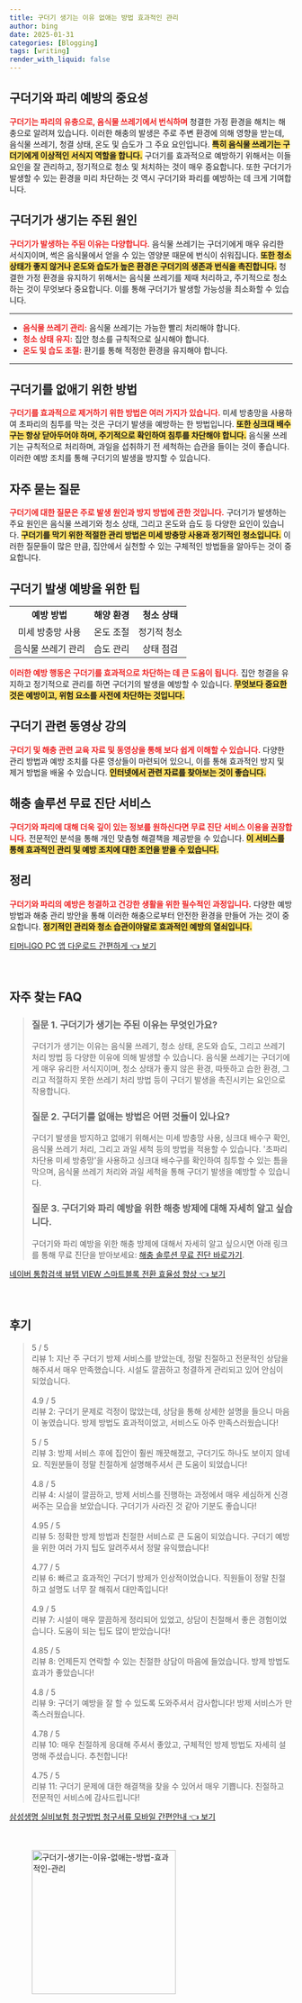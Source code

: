 ```yaml
---
title: 구더기 생기는 이유 없애는 방법 효과적인 관리
author: bing
date: 2025-01-31
categories: [Blogging]
tags: [writing]
render_with_liquid: false
---
```



<h2 id='구더기와_파리_예방'>구더기와 파리 예방의 중요성</h2>

<p><b><span style="color: #ee2323;">구더기는 파리의 유충으로, 음식물 쓰레기에서 번식하며</span></b> 청결한 가정 환경을 해치는 해충으로 알려져 있습니다. 이러한 해충의 발생은 주로 주변 환경에 의해 영향을 받는데, 음식물 쓰레기, 청결 상태, 온도 및 습도가 그 주요 요인입니다. <b><span style="background-color: #ffe066;">특히 음식물 쓰레기는 구더기에게 이상적인 서식지 역할을 합니다.</span></b> 구더기를 효과적으로 예방하기 위해서는 이들 요인을 잘 관리하고, 정기적으로 청소 및 처치하는 것이 매우 중요합니다. 또한 구더기가 발생할 수 있는 환경을 미리 차단하는 것 역시 구더기와 파리를 예방하는 데 크게 기여합니다.</p>

<h2 id='구더기_발생_원인'>구더기가 생기는 주된 원인</h2>

<p><b><span style="color: #ee2323;">구더기가 발생하는 주된 이유는 다양합니다.</span></b> 음식물 쓰레기는 구더기에게 매우 유리한 서식지이며, 썩은 음식물에서 얻을 수 있는 영양분 때문에 번식이 쉬워집니다. <b><span style="background-color: #ffe066;">또한 청소 상태가 좋지 않거나 온도와 습도가 높은 환경은 구더기의 생존과 번식을 촉진합니다.</span></b> 청결한 가정 환경을 유지하기 위해서는 음식물 쓰레기를 제때 처리하고, 주기적으로 청소하는 것이 무엇보다 중요합니다. 이를 통해 구더기가 발생할 가능성을 최소화할 수 있습니다.</p>

<hr />

<ul>
    <li><b><span style="color: #ee2323;">음식물 쓰레기 관리:</span></b> 음식물 쓰레기는 가능한 빨리 처리해야 합니다.</li>
    <li><b><span style="color: #ee2323;">청소 상태 유지:</span></b> 집안 청소를 규칙적으로 실시해야 합니다.</li>
    <li><b><span style="color: #ee2323;">온도 및 습도 조절:</span></b> 환기를 통해 적정한 환경을 유지해야 합니다.</li>
</ul>

<hr />

<h2 id='구더기_제거_방법'>구더기를 없애기 위한 방법</h2>

<p><b><span style="color: #ee2323;">구더기를 효과적으로 제거하기 위한 방법은 여러 가지가 있습니다.</span></b> 미세 방충망을 사용하여 초파리의 침투를 막는 것은 구더기 발생을 예방하는 한 방법입니다. <b><span style="background-color: #ffe066;">또한 싱크대 배수구는 항상 닫아두어야 하며, 주기적으로 확인하여 침투를 차단해야 합니다.</span></b> 음식물 쓰레기는 규칙적으로 처리하며, 과일을 섭취하기 전 세척하는 습관을 들이는 것이 좋습니다. 이러한 예방 조치를 통해 구더기의 발생을 방지할 수 있습니다.</p>

<h2 id='자주_묻는_질문'>자주 묻는 질문</h2>

<p><b><span style="color: #ee2323;">구더기에 대한 질문은 주로 발생 원인과 방지 방법에 관한 것입니다.</span></b> 구더기가 발생하는 주요 원인은 음식물 쓰레기와 청소 상태, 그리고 온도와 습도 등 다양한 요인이 있습니다. <b><span style="background-color: #ffe066;">구더기를 막기 위한 적절한 관리 방법은 미세 방충망 사용과 정기적인 청소입니다.</span></b> 이러한 질문들이 많은 만큼, 집안에서 실천할 수 있는 구체적인 방법들을 알아두는 것이 중요합니다.</p>

<h2 id='구더기_발생_예방_팁'>구더기 발생 예방을 위한 팁</h2>

<table>
    <tr>
        <td style="text-align: center; height: 17px;"><b>예방 방법</b></td>
        <td style="text-align: center; height: 17px;"><b>해양 환경</b></td>
        <td style="text-align: center; height: 17px;"><b>청소 상태</b></td>
    </tr>
    <tr>
        <td style="text-align: center; height: 17px;">미세 방충망 사용</td>
        <td style="text-align: center; height: 17px;">온도 조절</td>
        <td style="text-align: center; height: 17px;">정기적 청소</td>
    </tr>
    <tr>
        <td style="text-align: center; height: 17px;">음식물 쓰레기 관리</td>
        <td style="text-align: center; height: 17px;">습도 관리</td>
        <td style="text-align: center; height: 17px;">상태 점검</td>
    </tr>
</table>

<p><b><span style="color: #ee2323;">이러한 예방 행동은 구더기를 효과적으로 차단하는 데 큰 도움이 됩니다.</span></b> 집안 청결을 유지하고 정기적으로 관리를 하면 구더기의 발생을 예방할 수 있습니다. <b><span style="background-color: #ffe066;">무엇보다 중요한 것은 예방이고, 위험 요소를 사전에 차단하는 것입니다.</span></b></p>

<h2 id='동영상_강의'>구더기 관련 동영상 강의</h2>

<p><b><span style="color: #ee2323;">구더기 및 해충 관련 교육 자료 및 동영상을 통해 보다 쉽게 이해할 수 있습니다.</span></b> 다양한 관리 방법과 예방 조치를 다룬 영상들이 마련되어 있으니, 이를 통해 효과적인 방지 및 제거 방법을 배울 수 있습니다. <b><span style="background-color: #ffe066;">인터넷에서 관련 자료를 찾아보는 것이 좋습니다.</span></b></p>

<h2 id='무료_진단_서비스'>해충 솔루션 무료 진단 서비스</h2>

<p><b><span style="color: #ee2323;">구더기와 파리에 대해 더욱 깊이 있는 정보를 원하신다면 무료 진단 서비스 이용을 권장합니다.</span></b> 전문적인 분석을 통해 개인 맞춤형 해결책을 제공받을 수 있습니다. <b><span style="background-color: #ffe066;">이 서비스를 통해 효과적인 관리 및 예방 조치에 대한 조언을 받을 수 있습니다.</span></b></p>

<h2 id='정리'>정리</h2>

<p><b><span style="color: #ee2323;">구더기와 파리의 예방은 청결하고 건강한 생활을 위한 필수적인 과정입니다.</span></b> 다양한 예방 방법과 해충 관리 방안을 통해 이러한 해충으로부터 안전한 환경을 만들어 가는 것이 중요합니다. <b><span style="background-color: #ffe066;">정기적인 관리와 청소 습관이야말로 효과적인 예방의 열쇠입니다.</span></b></p>


<p><a class="click-button" title="티머니GO PC 앱 다운로드 간편하게" href="https://somered.github.io/posts/%ED%8B%B0%EB%A8%B8%EB%8B%88GO-PC-%EC%95%B1-%EB%8B%A4%EC%9A%B4%EB%A1%9C%EB%93%9C-%EA%B0%84%ED%8E%B8%ED%95%98%EA%B2%8C/" rel="dofollow">티머니GO PC 앱 다운로드 간편하게 👈 보기</a></p><br>
<h2 id='자주_찾는_FAQ'>자주 찾는 FAQ</h2>
<div itemscope="" itemtype="https://schema.org/FAQPage"> 
<blockquote> 
<div itemscope="" itemprop="mainEntity" itemtype="https://schema.org/Question"> 
<h3 itemprop="name">질문 1. 구더기가 생기는 주된 이유는 무엇인가요?</h3> 
<div itemscope="" itemprop="acceptedAnswer" itemtype="https://schema.org/Answer"> 
<span itemprop="text"> 
<p>구더기가 생기는 이유는 음식물 쓰레기, 청소 상태, 온도와 습도, 그리고 쓰레기 처리 방법 등 다양한 이유에 의해 발생할 수 있습니다. 음식물 쓰레기는 구더기에게 매우 유리한 서식지이며, 청소 상태가 좋지 않은 환경, 따뜻하고 습한 환경, 그리고 적절하지 못한 쓰레기 처리 방법 등이 구더기 발생을 촉진시키는 요인으로 작용합니다.</p> 
</span> 
</div> 
</div> 

<div itemscope="" itemprop="mainEntity" itemtype="https://schema.org/Question"> 
<h3 itemprop="name">질문 2. 구더기를 없애는 방법은 어떤 것들이 있나요?</h3> 
<div itemscope="" itemprop="acceptedAnswer" itemtype="https://schema.org/Answer"> 
<span itemprop="text"> 
<p>구더기 발생을 방지하고 없애기 위해서는 미세 방충망 사용, 싱크대 배수구 확인, 음식물 쓰레기 처리, 그리고 과일 세척 등의 방법을 적용할 수 있습니다. '초파리 차단용 미세 방충망'을 사용하고 싱크대 배수구를 확인하여 침투할 수 있는 틈을 막으며, 음식물 쓰레기 처리와 과일 세척을 통해 구더기 발생을 예방할 수 있습니다.</p> 
</span> 
</div> 
</div> 

<div itemscope="" itemprop="mainEntity" itemtype="https://schema.org/Question"> 
<h3 itemprop="name">질문 3. 구더기와 파리 예방을 위한 해충 방제에 대해 자세히 알고 싶습니다.</h3> 
<div itemscope="" itemprop="acceptedAnswer" itemtype="https://schema.org/Answer"> 
<span itemprop="text"> 
<p>구더기와 파리 예방을 위한 해충 방제에 대해서 자세히 알고 싶으시면 아래 링크를 통해 무료 진단을 받아보세요: <a href="#">해충 솔루션 무료 진단 바로가기</a>.</p> 
</span> 
</div> 
</div> 

</blockquote> 
</div>
<p><a class="click-button" title="네이버 통합검색 뷰탭 VIEW 스마트블록 전환 효율성 향상" href="https://somered.github.io/posts/%EB%84%A4%EC%9D%B4%EB%B2%84-%ED%86%B5%ED%95%A9%EA%B2%80%EC%83%89-%EB%B7%B0%ED%83%AD-VIEW-%EC%8A%A4%EB%A7%88%ED%8A%B8%EB%B8%94%EB%A1%9D-%EC%A0%84%ED%99%98-%ED%9A%A8%EC%9C%A8%EC%84%B1-%ED%96%A5%EC%83%81/" rel="dofollow">네이버 통합검색 뷰탭 VIEW 스마트블록 전환 효율성 향상 👈 보기</a></p><br>
<h2 id='후기'>후기</h2>
<div itemscope itemtype="https://schema.org/Product">
  <blockquote>
  <div itemprop="review" itemscope itemtype="https://schema.org/Review">
      <div itemprop="reviewRating" itemscope itemtype="https://schema.org/Rating"> <span itemprop="ratingValue">5</span> / <span itemprop="bestRating">5</span> </div>
      <span itemprop="reviewBody">리뷰 1: 지난 주 구더기 방제 서비스를 받았는데, 정말 친절하고 전문적인 상담을 해주셔서 매우 만족했습니다. 시설도 깔끔하고 청결하게 관리되고 있어 안심이 되었습니다.</span>
  </div>
  <br>
  <div itemprop="review" itemscope itemtype="https://schema.org/Review">
      <div itemprop="reviewRating" itemscope itemtype="https://schema.org/Rating"> <span itemprop="ratingValue">4.9</span> / <span itemprop="bestRating">5</span> </div>
      <span itemprop="reviewBody">리뷰 2: 구더기 문제로 걱정이 많았는데, 상담을 통해 상세한 설명을 들으니 마음이 놓였습니다. 방제 방법도 효과적이었고, 서비스도 아주 만족스러웠습니다!</span>
  </div>
  <br>
  <div itemprop="review" itemscope itemtype="https://schema.org/Review">
      <div itemprop="reviewRating" itemscope itemtype="https://schema.org/Rating"> <span itemprop="ratingValue">5</span> / <span itemprop="bestRating">5</span> </div>
      <span itemprop="reviewBody">리뷰 3: 방제 서비스 후에 집안이 훨씬 깨끗해졌고, 구더기도 하나도 보이지 않네요. 직원분들이 정말 친절하게 설명해주셔서 큰 도움이 되었습니다!</span>
  </div>
  <br>
  <div itemprop="review" itemscope itemtype="https://schema.org/Review">
      <div itemprop="reviewRating" itemscope itemtype="https://schema.org/Rating"> <span itemprop="ratingValue">4.8</span> / <span itemprop="bestRating">5</span> </div>
      <span itemprop="reviewBody">리뷰 4: 시설이 깔끔하고, 방제 서비스를 진행하는 과정에서 매우 세심하게 신경 써주는 모습을 보았습니다. 구더기가 사라진 것 같아 기분도 좋습니다!</span>
  </div>
  <br>
  <div itemprop="review" itemscope itemtype="https://schema.org/Review">
      <div itemprop="reviewRating" itemscope itemtype="https://schema.org/Rating"> <span itemprop="ratingValue">4.95</span> / <span itemprop="bestRating">5</span> </div>
      <span itemprop="reviewBody">리뷰 5: 정확한 방제 방법과 친절한 서비스로 큰 도움이 되었습니다. 구더기 예방을 위한 여러 가지 팁도 알려주셔서 정말 유익했습니다!</span>
  </div>
  <br>
  <div itemprop="review" itemscope itemtype="https://schema.org/Review">
      <div itemprop="reviewRating" itemscope itemtype="https://schema.org/Rating"> <span itemprop="ratingValue">4.77</span> / <span itemprop="bestRating">5</span> </div>
      <span itemprop="reviewBody">리뷰 6: 빠르고 효과적인 구더기 방제가 인상적이었습니다. 직원들이 정말 친절하고 설명도 너무 잘 해줘서 대만족입니다!</span>
  </div>
  <br>
  <div itemprop="review" itemscope itemtype="https://schema.org/Review">
      <div itemprop="reviewRating" itemscope itemtype="https://schema.org/Rating"> <span itemprop="ratingValue">4.9</span> / <span itemprop="bestRating">5</span> </div>
      <span itemprop="reviewBody">리뷰 7: 시설이 매우 깔끔하게 정리되어 있었고, 상담이 친절해서 좋은 경험이었습니다. 도움이 되는 팁도 많이 받았습니다!</span>
  </div>
  <br>
  <div itemprop="review" itemscope itemtype="https://schema.org/Review">
      <div itemprop="reviewRating" itemscope itemtype="https://schema.org/Rating"> <span itemprop="ratingValue">4.85</span> / <span itemprop="bestRating">5</span> </div>
      <span itemprop="reviewBody">리뷰 8: 언제든지 연락할 수 있는 친절한 상담이 마음에 들었습니다. 방제 방법도 효과가 좋았습니다!</span>
  </div>
  <br>
  <div itemprop="review" itemscope itemtype="https://schema.org/Review">
      <div itemprop="reviewRating" itemscope itemtype="https://schema.org/Rating"> <span itemprop="ratingValue">4.8</span> / <span itemprop="bestRating">5</span> </div>
      <span itemprop="reviewBody">리뷰 9: 구더기 예방을 잘 할 수 있도록 도와주셔서 감사합니다! 방제 서비스가 만족스러웠습니다.</span>
  </div>
  <br>
  <div itemprop="review" itemscope itemtype="https://schema.org/Review">
      <div itemprop="reviewRating" itemscope itemtype="https://schema.org/Rating"> <span itemprop="ratingValue">4.78</span> / <span itemprop="bestRating">5</span> </div>
      <span itemprop="reviewBody">리뷰 10: 매우 친절하게 응대해 주셔서 좋았고, 구체적인 방제 방법도 자세히 설명해 주셨습니다. 추천합니다!</span>
  </div>
  <br>
  <div itemprop="review" itemscope itemtype="https://schema.org/Review">
      <div itemprop="reviewRating" itemscope itemtype="https://schema.org/Rating"> <span itemprop="ratingValue">4.75</span> / <span itemprop="bestRating">5</span> </div>
      <span itemprop="reviewBody">리뷰 11: 구더기 문제에 대한 해결책을 찾을 수 있어서 매우 기쁩니다. 친절하고 전문적인 서비스에 감사드립니다!</span>
  </div>
  </blockquote>
</div>
<p><a class="click-button" title="삼성생명 실비보험 청구방법 청구서류 모바일 간편안내" href="https://somered.github.io/posts/%EC%82%BC%EC%84%B1%EC%83%9D%EB%AA%85-%EC%8B%A4%EB%B9%84%EB%B3%B4%ED%97%98-%EC%B2%AD%EA%B5%AC%EB%B0%A9%EB%B2%95-%EC%B2%AD%EA%B5%AC%EC%84%9C%EB%A5%98-%EB%AA%A8%EB%B0%94%EC%9D%BC-%EA%B0%84%ED%8E%B8%EC%95%88%EB%82%B4/" rel="dofollow">삼성생명 실비보험 청구방법 청구서류 모바일 간편안내 👈 보기</a></p><br>
<figure class="image"><img src="https://somered.github.io/assets/img/thumbnail/구더기-생기는-이유-없애는-방법-효과적인-관리.webp" alt="구더기-생기는-이유-없애는-방법-효과적인-관리" width="256" height="256"></figure>